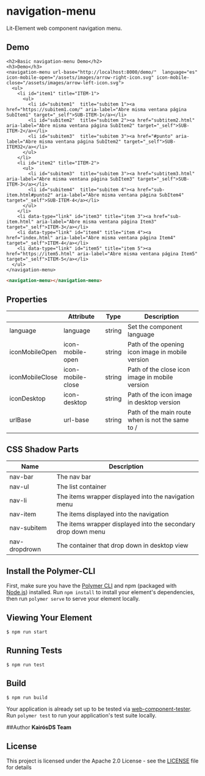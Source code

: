 # navigation-menu

Lit-Element web component navigation menu.

## Demo

```
<h2>Basic navigation-menu Demo</h2>
<h3>Demo</h3>
<navigation-menu url-base="http://localhost:8000/demo/"  language="es" icon-mobile-open="/assets/images/arrow-right-icon.svg" icon-mobile-close="/assets/images/arrow-left-icon.svg">
  <ul>
    <li id="item1" title="ITEM-1">
      <ul>
        <li id="subitem1"  title="subitem 1"><a href="https://subitem1.com/" aria-label="Abre misma ventana página SubItem1" target="_self">SUB-ITEM-1</a></li>
        <li id="subitem2"  title="subitem 2"><a href="subtitem2.html" aria-label="Abre misma ventana página SubItem2" target="_self">SUB-ITEM-2</a></li>
        <li id="subitem3"  title="subitem 3"><a href="#punto" aria-label="Abre misma ventana página SubItem2" target="_self">SUB-ITEM32</a></li>
      </ul>
    </li>
    <li id="item2" title="ITEM-2">
      <ul>
        <li id="subitem3"  title="subitem 3"><a href="subtitem3.html" aria-label="Abre misma ventana página SubItem3" target="_self">SUB-ITEM-3</a></li>
        <li id="subitem4"  title="subitem 4"><a href="sub-item.html#punto2" aria-label="Abre misma ventana página SubItem4" target="_self">SUB-ITEM-4</a></li>
      </ul>
    </li>
    <li data-type="link" id="item3" title="item 3"><a href="sub-item.html" aria-label="Abre misma ventana página Item3" target="_self">ITEM-3</a></li>
    <li data-type="link" id="item4" title="item 4"><a href="index.html" aria-label="Abre misma ventana página Item4"  target="_self">ITEM-4</a></li>
    <li data-type="link" id="item5" title="item 5"><a href="https://item5.html" aria-label="Abre misma ventana página Item5" target="_self">ITEM-5</a></li>
  </ul>
</navigation-menu>

```
<!---
```
<custom-element-demo>
  <template>
    <link rel="import" href="navigation-menu.html">
    <next-code-block></next-code-block>
  </template>
</custom-element-demo>
```
-->

```html
<navigation-menu></navigation-menu>
```

## Properties

|                 |  Attribute            |  Type    | Description			                               |                 
|-----------------|-----------------------|----------|-------------------------------------------------|
|language		      |  language             |string    |Set the component language                       |
|iconMobileOpen   |  icon-mobile-open     |string    |Path of the opening icon image in mobile version |
|iconMobileClose  |  icon-mobile-close    |string 	 |Path of the close icon image in mobile version   |
|iconDesktop	    |  icon-desktop         |string	   |Path of the icon image in desktop version        |
|urlBase          |  url-base             |string	   |Path of the main route when is not the same to / |


## CSS Shadow Parts

|      Name       |  Description                          
|-----------------|---------------------------------------------------------------|
|nav-bar		      |  The nav bar                                                  |
|nav-ul           |  The list container                                           |
|nav-li           |  The items wrapper displayed into the navigation menu         |
|nav-item   	    |  The items  displayed into the navigation                     |
|nav-subitem   	  |  The items wrapper displayed into the secondary drop down menu|
|nav-dropdrown   	|  The container that drop down in desktop view                 |




## Install the Polymer-CLI

First, make sure you have the [Polymer CLI](https://www.npmjs.com/package/polymer-cli) and npm (packaged with [Node.js](https://nodejs.org)) installed. Run `npm install` to install your element's dependencies, then run `polymer serve` to serve your element locally.

## Viewing Your Element

```
$ npm run start
```

## Running Tests

```
$ npm run test
```

## Build
```
$ npm run build
```

Your application is already set up to be tested via [web-component-tester](https://github.com/Polymer/web-component-tester). Run `polymer test` to run your application's test suite locally.

##Author
**KairósDS Team**

## License

This project is licensed under the Apache 2.0 License - see the [LICENSE](LICENSE) file for details